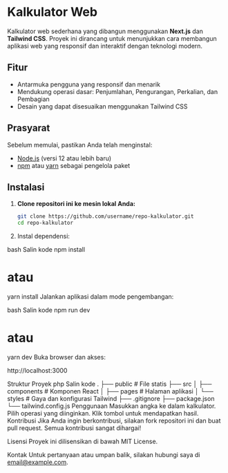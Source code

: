 # Kalkulator Web

Kalkulator web sederhana yang dibangun menggunakan **Next.js** dan **Tailwind CSS**. Proyek ini dirancang untuk menunjukkan cara membangun aplikasi web yang responsif dan interaktif dengan teknologi modern.

## Fitur

- Antarmuka pengguna yang responsif dan menarik
- Mendukung operasi dasar: Penjumlahan, Pengurangan, Perkalian, dan Pembagian
- Desain yang dapat disesuaikan menggunakan Tailwind CSS

## Prasyarat

Sebelum memulai, pastikan Anda telah menginstal:

- [Node.js](https://nodejs.org/) (versi 12 atau lebih baru)
- [npm](https://www.npmjs.com/) atau [yarn](https://yarnpkg.com/) sebagai pengelola paket

## Instalasi

1. **Clone repositori ini ke mesin lokal Anda:**

   ```bash
   git clone https://github.com/username/repo-kalkulator.git
   cd repo-kalkulator
   ```

2. Instal dependensi:

bash
Salin kode
npm install

# atau

yarn install
Jalankan aplikasi dalam mode pengembangan:

bash
Salin kode
npm run dev

# atau

yarn dev
Buka browser dan akses:

http://localhost:3000

Struktur Proyek
php
Salin kode
.
├── public # File statis
├── src
│ ├── components # Komponen React
│ ├── pages # Halaman aplikasi
│ └── styles # Gaya dan konfigurasi Tailwind
├── .gitignore
├── package.json
└── tailwind.config.js
Penggunaan
Masukkan angka ke dalam kalkulator.
Pilih operasi yang diinginkan.
Klik tombol untuk mendapatkan hasil.
Kontribusi
Jika Anda ingin berkontribusi, silakan fork repositori ini dan buat pull request. Semua kontribusi sangat dihargai!

Lisensi
Proyek ini dilisensikan di bawah MIT License.

Kontak
Untuk pertanyaan atau umpan balik, silakan hubungi saya di email@example.com.
